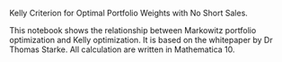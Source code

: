 Kelly Criterion for Optimal Portfolio Weights with No Short Sales.

This notebook shows the relationship between Markowitz portfolio optimization and Kelly optimization. It is based on the whitepaper by Dr Thomas Starke. All calculation are written in Mathematica 10.
